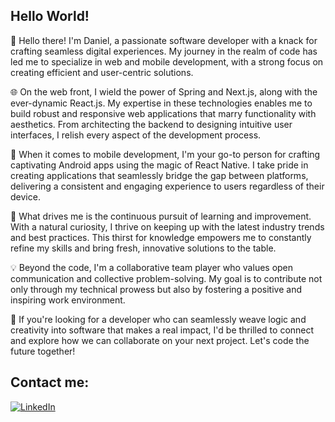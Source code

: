 ## Hello World!

👋 Hello there! I'm Daniel, a passionate software developer with a knack for crafting seamless digital experiences. My journey in the realm of code has led me to specialize in web and mobile development, with a strong focus on creating efficient and user-centric solutions.

🌐 On the web front, I wield the power of Spring and Next.js, along with the ever-dynamic React.js. My expertise in these technologies enables me to build robust and responsive web applications that marry functionality with aesthetics. From architecting the backend to designing intuitive user interfaces, I relish every aspect of the development process.

📱 When it comes to mobile development, I'm your go-to person for crafting captivating Android apps using the magic of React Native. I take pride in creating applications that seamlessly bridge the gap between platforms, delivering a consistent and engaging experience to users regardless of their device.

🚀 What drives me is the continuous pursuit of learning and improvement. With a natural curiosity, I thrive on keeping up with the latest industry trends and best practices. This thirst for knowledge empowers me to constantly refine my skills and bring fresh, innovative solutions to the table.

💡 Beyond the code, I'm a collaborative team player who values open communication and collective problem-solving. My goal is to contribute not only through my technical prowess but also by fostering a positive and inspiring work environment.

🌟 If you're looking for a developer who can seamlessly weave logic and creativity into software that makes a real impact, I'd be thrilled to connect and explore how we can collaborate on your next project. Let's code the future together!

## Contact me:
[![LinkedIn](https://img.shields.io/badge/LinkedIn-%230077B5.svg?logo=linkedin&logoColor=white)](https://linkedin.com/in/daniel-carvalhosh) 
<!-- Proudly created with GPRM ( https://gprm.itsvg.in ) -->
